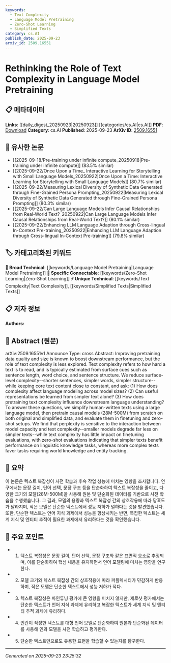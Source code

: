 ```yaml
---
keywords:
  - Text Complexity
  - Language Model Pretraining
  - Zero-Shot Learning
  - Simplified Texts
category: cs.AI
publish_date: 2025-09-23
arxiv_id: 2509.16551
---
```


<!-- KEYWORD_LINKING_METADATA:
{
  "processed_timestamp": "2025-09-23T23:25:32.254480",
  "vocabulary_version": "1.0",
  "selected_keywords": [
    "Text Complexity",
    "Language Model Pretraining",
    "Zero-Shot Learning",
    "Simplified Texts"
  ],
  "rejected_keywords": [],
  "similarity_scores": {
    "Text Complexity": 0.75,
    "Language Model Pretraining": 0.8,
    "Zero-Shot Learning": 0.78,
    "Simplified Texts": 0.7
  },
  "extraction_method": "AI_prompt_based",
  "budget_applied": true,
  "candidates_json": {
    "candidates": [
      {
        "surface": "text complexity",
        "canonical": "Text Complexity",
        "aliases": [
          "complexity of text",
          "reading difficulty"
        ],
        "category": "unique_technical",
        "rationale": "Text complexity is central to the study and impacts language model performance, making it a unique technical concept.",
        "novelty_score": 0.7,
        "connectivity_score": 0.6,
        "specificity_score": 0.8,
        "link_intent_score": 0.75
      },
      {
        "surface": "language model pretraining",
        "canonical": "Language Model Pretraining",
        "aliases": [
          "pretraining of language models"
        ],
        "category": "broad_technical",
        "rationale": "Pretraining is a foundational process in NLP, crucial for understanding model development and performance.",
        "novelty_score": 0.5,
        "connectivity_score": 0.9,
        "specificity_score": 0.7,
        "link_intent_score": 0.8
      },
      {
        "surface": "zero-shot evaluations",
        "canonical": "Zero-Shot Learning",
        "aliases": [
          "zero-shot tasks"
        ],
        "category": "specific_connectable",
        "rationale": "Zero-shot learning is a trending concept that connects to broader discussions on model evaluation and adaptation.",
        "novelty_score": 0.4,
        "connectivity_score": 0.85,
        "specificity_score": 0.65,
        "link_intent_score": 0.78
      },
      {
        "surface": "simplified texts",
        "canonical": "Simplified Texts",
        "aliases": [
          "text simplification",
          "simpler text"
        ],
        "category": "unique_technical",
        "rationale": "The use of simplified texts in pretraining is a unique approach that could influence model performance and understanding.",
        "novelty_score": 0.65,
        "connectivity_score": 0.5,
        "specificity_score": 0.75,
        "link_intent_score": 0.7
      }
    ],
    "ban_list_suggestions": [
      "downstream performance",
      "sentence structure"
    ]
  },
  "decisions": [
    {
      "candidate_surface": "text complexity",
      "resolved_canonical": "Text Complexity",
      "decision": "linked",
      "scores": {
        "novelty": 0.7,
        "connectivity": 0.6,
        "specificity": 0.8,
        "link_intent": 0.75
      }
    },
    {
      "candidate_surface": "language model pretraining",
      "resolved_canonical": "Language Model Pretraining",
      "decision": "linked",
      "scores": {
        "novelty": 0.5,
        "connectivity": 0.9,
        "specificity": 0.7,
        "link_intent": 0.8
      }
    },
    {
      "candidate_surface": "zero-shot evaluations",
      "resolved_canonical": "Zero-Shot Learning",
      "decision": "linked",
      "scores": {
        "novelty": 0.4,
        "connectivity": 0.85,
        "specificity": 0.65,
        "link_intent": 0.78
      }
    },
    {
      "candidate_surface": "simplified texts",
      "resolved_canonical": "Simplified Texts",
      "decision": "linked",
      "scores": {
        "novelty": 0.65,
        "connectivity": 0.5,
        "specificity": 0.75,
        "link_intent": 0.7
      }
    }
  ]
}
-->

# Rethinking the Role of Text Complexity in Language Model Pretraining

## 📋 메타데이터

**Links**: [[daily_digest_20250923|20250923]] [[categories/cs.AI|cs.AI]]
**PDF**: [Download](https://arxiv.org/pdf/2509.16551.pdf)
**Category**: cs.AI
**Published**: 2025-09-23
**ArXiv ID**: [2509.16551](https://arxiv.org/abs/2509.16551)

## 🔗 유사한 논문
- [[2025-09-18/Pre-training under infinite compute_20250918|Pre-training under infinite compute]] (83.5% similar)
- [[2025-09-22/Once Upon a Time_ Interactive Learning for Storytelling with Small Language Models_20250922|Once Upon a Time: Interactive Learning for Storytelling with Small Language Models]] (80.7% similar)
- [[2025-09-22/Measuring Lexical Diversity of Synthetic Data Generated through Fine-Grained Persona Prompting_20250922|Measuring Lexical Diversity of Synthetic Data Generated through Fine-Grained Persona Prompting]] (80.3% similar)
- [[2025-09-22/Can Large Language Models Infer Causal Relationships from Real-World Text?_20250922|Can Large Language Models Infer Causal Relationships from Real-World Text?]] (80.1% similar)
- [[2025-09-22/Enhancing LLM Language Adaption through Cross-lingual In-Context Pre-training_20250922|Enhancing LLM Language Adaption through Cross-lingual In-Context Pre-training]] (79.8% similar)

## 🏷️ 카테고리화된 키워드
**🧠 Broad Technical**: [[keywords/Language Model Pretraining|Language Model Pretraining]]
**🔗 Specific Connectable**: [[keywords/Zero-Shot Learning|Zero-Shot Learning]]
**⚡ Unique Technical**: [[keywords/Text Complexity|Text Complexity]], [[keywords/Simplified Texts|Simplified Texts]]

## 📋 저자 정보

**Authors:** 

## 📄 Abstract (원문)

arXiv:2509.16551v1 Announce Type: cross 
Abstract: Improving pretraining data quality and size is known to boost downstream performance, but the role of text complexity is less explored. Text complexity refers to how hard a text is to read, and is typically estimated from surface cues such as sentence length, word choice, and sentence structure. We reduce surface-level complexity--shorter sentences, simpler words, simpler structure--while keeping core text content close to constant, and ask: (1) How does complexity affect language modeling across model sizes? (2) Can useful representations be learned from simpler text alone? (3) How does pretraining text complexity influence downstream language understanding? To answer these questions, we simplify human-written texts using a large language model, then pretrain causal models (28M-500M) from scratch on both original and simplified data, and evaluate them in finetuning and zero-shot setups. We find that perplexity is sensitive to the interaction between model capacity and text complexity--smaller models degrade far less on simpler texts--while text complexity has little impact on finetuning evaluations, with zero-shot evaluations indicating that simpler texts benefit performance on linguistic knowledge tasks, whereas more complex texts favor tasks requiring world knowledge and entity tracking.

## 📝 요약

이 논문은 텍스트 복잡성이 사전 학습과 후속 작업 성능에 미치는 영향을 조사합니다. 연구에서는 문장 길이, 단어 선택, 문장 구조 등을 단순화하여 텍스트 복잡성을 줄이고, 다양한 크기의 모델(28M-500M)을 사용해 원본 및 단순화된 데이터를 기반으로 사전 학습을 수행했습니다. 그 결과, 모델의 용량과 텍스트 복잡성 간의 상호작용에 따라 당혹도가 달라지며, 작은 모델은 단순한 텍스트에서 성능 저하가 덜하다는 것을 발견했습니다. 또한, 단순한 텍스트는 언어 지식 과제에서 성능을 향상시키는 반면, 복잡한 텍스트는 세계 지식 및 엔티티 추적이 필요한 과제에서 유리하다는 것을 확인했습니다.

## 🎯 주요 포인트

- 1. 텍스트 복잡성은 문장 길이, 단어 선택, 문장 구조와 같은 표면적 요소로 추정되며, 이를 단순화하여 핵심 내용을 유지하면서 언어 모델링에 미치는 영향을 연구한다.
- 2. 모델 크기와 텍스트 복잡성 간의 상호작용에 따라 퍼플렉시티가 민감하게 반응하며, 작은 모델은 단순한 텍스트에서 성능 저하가 적다.
- 3. 텍스트 복잡성은 파인튜닝 평가에 큰 영향을 미치지 않지만, 제로샷 평가에서는 단순한 텍스트가 언어 지식 과제에 유리하고 복잡한 텍스트가 세계 지식 및 엔티티 추적 과제에 유리하다.
- 4. 인간이 작성한 텍스트를 대형 언어 모델로 단순화하여 원본과 단순화된 데이터를 사용해 인과 모델을 사전 학습하고 평가한다.
- 5. 단순한 텍스트만으로도 유용한 표현을 학습할 수 있는지를 탐구한다.


---

*Generated on 2025-09-23 23:25:32*